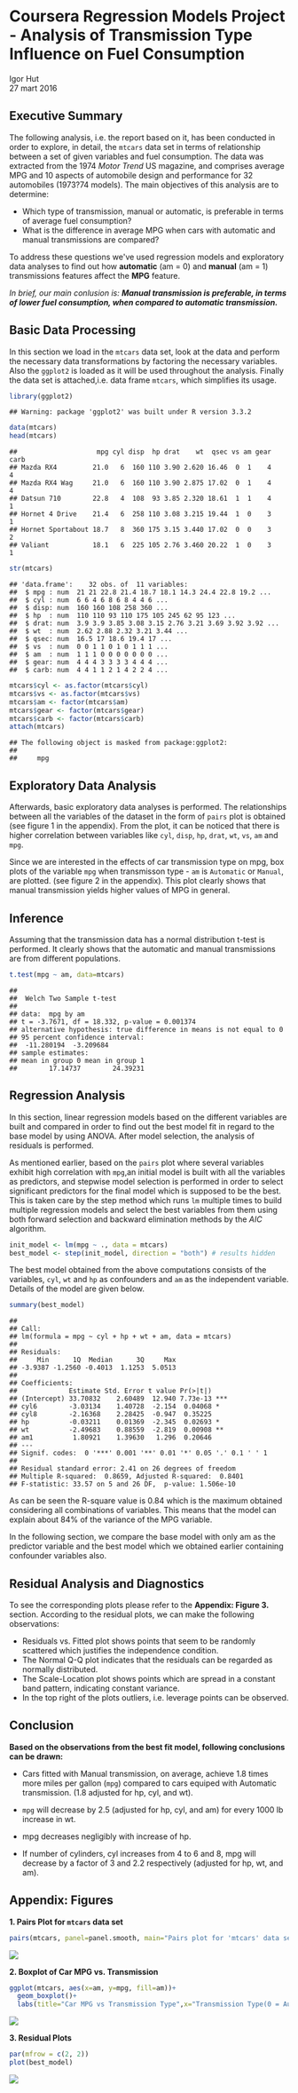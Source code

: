 # Coursera Regression Models Project - Analysis of Transmission Type Influence on Fuel Consumption
Igor Hut  
27 mart 2016   




  
## Executive Summary 

The following analysis, i.e. the report based on it, has been conducted in order to explore, in detail, the `mtcars` data set in terms of relationship between a set of given variables and  fuel consumption. The data was extracted from the 1974 *Motor Trend* US magazine, and comprises average MPG and 10 aspects of automobile design and performance for 32 automobiles (1973?74 models). 
The main objectives of this analysis are to determine:

* Which type of transmission, manual or automatic, is preferable in terms of average fuel consumption?
* What is the difference in  average MPG when cars with automatic and manual transmissions are compared?


To address these questions we've used regression models and exploratory data analyses to find out how **automatic** (am = 0) and **manual** (am = 1) transmissions features affect the **MPG** feature. 

*In brief, our main conlusion is: **Manual transmission is preferable, in terms of lower fuel consumption, when compared to automatic transmission.***

## Basic Data Processing

In this section we load in the `mtcars` data set, look at the data and perform the necessary data transformations by factoring the necessary variables. Also the `ggplot2` is loaded as it will be used throughout the analysis. Finally the data set is attached,i.e. data frame `mtcars`, which simplifies its usage.


```r
library(ggplot2)
```

```
## Warning: package 'ggplot2' was built under R version 3.3.2
```

```r
data(mtcars)
head(mtcars)
```

```
##                    mpg cyl disp  hp drat    wt  qsec vs am gear carb
## Mazda RX4         21.0   6  160 110 3.90 2.620 16.46  0  1    4    4
## Mazda RX4 Wag     21.0   6  160 110 3.90 2.875 17.02  0  1    4    4
## Datsun 710        22.8   4  108  93 3.85 2.320 18.61  1  1    4    1
## Hornet 4 Drive    21.4   6  258 110 3.08 3.215 19.44  1  0    3    1
## Hornet Sportabout 18.7   8  360 175 3.15 3.440 17.02  0  0    3    2
## Valiant           18.1   6  225 105 2.76 3.460 20.22  1  0    3    1
```

```r
str(mtcars)
```

```
## 'data.frame':	32 obs. of  11 variables:
##  $ mpg : num  21 21 22.8 21.4 18.7 18.1 14.3 24.4 22.8 19.2 ...
##  $ cyl : num  6 6 4 6 8 6 8 4 4 6 ...
##  $ disp: num  160 160 108 258 360 ...
##  $ hp  : num  110 110 93 110 175 105 245 62 95 123 ...
##  $ drat: num  3.9 3.9 3.85 3.08 3.15 2.76 3.21 3.69 3.92 3.92 ...
##  $ wt  : num  2.62 2.88 2.32 3.21 3.44 ...
##  $ qsec: num  16.5 17 18.6 19.4 17 ...
##  $ vs  : num  0 0 1 1 0 1 0 1 1 1 ...
##  $ am  : num  1 1 1 0 0 0 0 0 0 0 ...
##  $ gear: num  4 4 4 3 3 3 3 4 4 4 ...
##  $ carb: num  4 4 1 1 2 1 4 2 2 4 ...
```

```r
mtcars$cyl <- as.factor(mtcars$cyl)
mtcars$vs <- as.factor(mtcars$vs)
mtcars$am <- factor(mtcars$am)
mtcars$gear <- factor(mtcars$gear)
mtcars$carb <- factor(mtcars$carb)
attach(mtcars)
```

```
## The following object is masked from package:ggplot2:
## 
##     mpg
```
## Exploratory Data Analysis

Afterwards, basic exploratory data analyses is performed. 
The relationships between all the variables of the dataset in the form of `pairs` plot is obtained (see figure 1 in the appendix). From the plot, it can be noticed that there is higher correlation between variables like `cyl`, `disp`, `hp`, `drat`, `wt`, `vs`, `am` and `mpg`.

Since we are interested in the effects of car transmission type on mpg, box plots of the variable `mpg` when transmisson type - `am` is `Automatic` or `Manual`, are plotted. (see figure 2 in the appendix). This plot clearly shows that manual transmission yields higher values of MPG in general.


## Inference  

Assuming that the transmission data has a normal distribution t-test is performed. It clearly shows that the automatic and manual transmissions are from different populations. 


```r
t.test(mpg ~ am, data=mtcars)
```

```
## 
## 	Welch Two Sample t-test
## 
## data:  mpg by am
## t = -3.7671, df = 18.332, p-value = 0.001374
## alternative hypothesis: true difference in means is not equal to 0
## 95 percent confidence interval:
##  -11.280194  -3.209684
## sample estimates:
## mean in group 0 mean in group 1 
##        17.14737        24.39231
```

## Regression Analysis  

In this section, linear regression models based on the different variables are built and compared in order to find out the best model fit in regard to the base model by using ANOVA. After model selection, the analysis of residuals is performed.

As mentioned earlier, based on the `pairs` plot where several variables exhibit high correlation with `mpg`,an initial model is built with all the variables as predictors, and stepwise model selection is performed in order to select significant predictors for the final model which is supposed to be the best. This is taken care by the step method which runs `lm` multiple times to build multiple regression models and select the best variables from them using both forward selection and backward elimination methods by the *AIC* algorithm. 


```r
init_model <- lm(mpg ~ ., data = mtcars)
best_model <- step(init_model, direction = "both") # results hidden
```
The best model obtained from the above computations consists of the variables, `cyl`, `wt` and `hp` as confounders and `am` as the independent variable. Details of the model are given below.



```r
summary(best_model)
```

```
## 
## Call:
## lm(formula = mpg ~ cyl + hp + wt + am, data = mtcars)
## 
## Residuals:
##     Min      1Q  Median      3Q     Max 
## -3.9387 -1.2560 -0.4013  1.1253  5.0513 
## 
## Coefficients:
##             Estimate Std. Error t value Pr(>|t|)    
## (Intercept) 33.70832    2.60489  12.940 7.73e-13 ***
## cyl6        -3.03134    1.40728  -2.154  0.04068 *  
## cyl8        -2.16368    2.28425  -0.947  0.35225    
## hp          -0.03211    0.01369  -2.345  0.02693 *  
## wt          -2.49683    0.88559  -2.819  0.00908 ** 
## am1          1.80921    1.39630   1.296  0.20646    
## ---
## Signif. codes:  0 '***' 0.001 '**' 0.01 '*' 0.05 '.' 0.1 ' ' 1
## 
## Residual standard error: 2.41 on 26 degrees of freedom
## Multiple R-squared:  0.8659,	Adjusted R-squared:  0.8401 
## F-statistic: 33.57 on 5 and 26 DF,  p-value: 1.506e-10
```
As can be seen the R-square value is 0.84 which is the maximum obtained considering all combinations of variables. This means that the model can explain about 84% of the variance of the MPG variable. 


In the following section, we compare the base model with only am as the predictor variable and the best model which we obtained earlier containing confounder variables also.

## Residual Analysis and Diagnostics  

To see the corresponding plots please refer to the **Appendix: Figure 3.** section. According to the residual plots, we can make the following observations:

* Residuals vs. Fitted plot shows points that seem to be randomly scattered which justifies the independence condition.
* The Normal Q-Q plot indicates that the residuals can be regarded as normally distributed.
* The Scale-Location plot shows points which are spread in a constant band pattern, indicating constant variance.
* In the top right of the plots outliers, i.e. leverage points can be observed.

## Conclusion

**Based on the observations from the best fit model, following conclusions can be drawn:**

* Cars fitted with Manual transmission, on average, achieve 1.8 times more miles per gallon (`mpg`) compared to cars equiped with Automatic transmission. (1.8 adjusted for hp, cyl, and wt).

* `mpg` will decrease by 2.5 (adjusted for hp, cyl, and am) for every 1000 lb increase in wt.
* mpg decreases negligibly with increase of hp.
* If number of cylinders, cyl increases from 4 to 6 and 8, mpg will decrease by a factor of 3 and 2.2 respectively (adjusted for hp, wt, and am). 


## Appendix: Figures  

**1. Pairs Plot for `mtcars` data set**  

```r
pairs(mtcars, panel=panel.smooth, main="Pairs plot for 'mtcars' data set")
```

![](Reg_Mod_Project_files/figure-html/unnamed-chunk-5-1.png)<!-- -->

**2. Boxplot of Car MPG vs. Transmission**  

```r
ggplot(mtcars, aes(x=am, y=mpg, fill=am))+
  geom_boxplot()+
  labs(title="Car MPG vs Transmission Type",x="Transmission Type(0 = Automatic, 1 = Manual)", y = "Miles per Galon (MPG)")
```

![](Reg_Mod_Project_files/figure-html/unnamed-chunk-6-1.png)<!-- -->
  
**3. Residual Plots**


```r
par(mfrow = c(2, 2))
plot(best_model)
```

![](Reg_Mod_Project_files/figure-html/unnamed-chunk-7-1.png)<!-- -->
